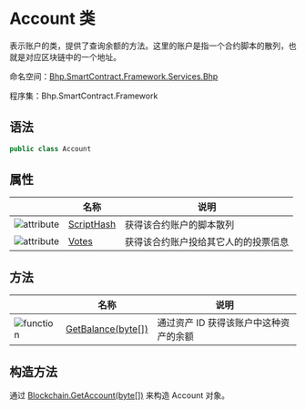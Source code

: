 # Account 类

表示账户的类，提供了查询余额的方法。这里的账户是指一个合约脚本的散列，也就是对应区块链中的一个地址。

命名空间：[Bhp.SmartContract.Framework.Services.Bhp](../bhp.md)

程序集：Bhp.SmartContract.Framework

## 语法

```c#
public class Account
```

## 属性

|                                                    | 名称                                | 说明                                 |
| -------------------------------------------------- | ----------------------------------- | ------------------------------------ |
| ![attribute](../../../../../assets/attribute.jpeg) | [ScriptHash](Account/ScriptHash.md) | 获得该合约账户的脚本散列             |
| ![attribute](../../../../../assets/attribute.jpeg) | [Votes](Account/Votes.md)           | 获得该合约账户投给其它人的的投票信息 |

## 方法

|                                          | 名称                                       | 说明                  |
| ---------------------------------------- | ---------------------------------------- | ------------------- |
| ![function](../../../../../assets/function.jpeg) | [GetBalance(byte[])](Account/GetBalance.md) | 通过资产 ID 获得该账户中这种资产的余额 |

## 构造方法

通过 [Blockchain.GetAccount(byte[])](Blockchain/GetAccount.md) 来构造 Account 对象。
